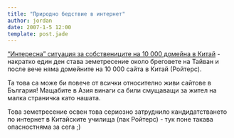 ```yaml
---
title: "Природно бедствие в интернет"
author: jordan
date: 2007-1-5 12:00
template: post.jade
---
```


[“Интересна” ситуация за собствениците на 10 000 домейна в
Китай](http://today.reuters.com/news/articlenews.aspx?type=internetNews&storyid=2007-01-05T093816Z_01_SHA150678_RTRUKOC_0_US-CHINA-EARTHQUAKE-DOMAIN.xml&src=rss) -
накратко един ден става земетресение около бреговете на Тайван и после
вече няма домейните на 10 000 сайта в Китай (Ройтерс).

Та това са може би повече от всички относително живи сайтове в България!
Мащабите в Азия винаги са били смущаващи за жител на малка страничка като нашата.

Това земетресение освен това сериозно затруднило кандидатстването
по интернет в Китайските училища (пак Ройтерс) - тук поне такава
опасностняма за сега
;)
